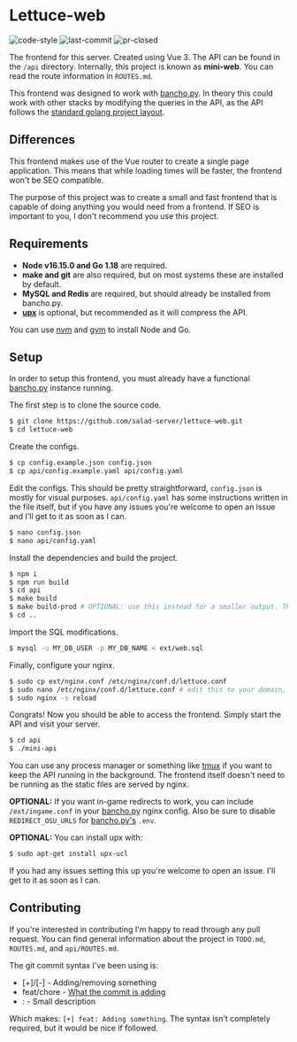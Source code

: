 # Lettuce-web

![code-style](https://img.shields.io/badge/code_style-prettier-ff69b4.svg) ![last-commit](https://img.shields.io/github/last-commit/salad-server/lettuce-web) ![pr-closed](https://img.shields.io/github/issues-pr-closed/salad-server/lettuce-web)

The frontend for this server. Created using Vue 3. The API can be found in the `/api` directory. Internally, this project is known as **mini-web**. You can read the route information in `ROUTES.md`.

This frontend was designed to work with [bancho.py](https://github.com/osuAkatsuki/bancho.py). In theory this could work with other stacks by modifying the queries in the API, as the API follows the [standard golang project layout](https://github.com/golang-standards/project-layout).

## Differences

This frontend makes use of the Vue router to create a single page application. This means that while loading times will be faster, the frontend won't be SEO compatible.

The purpose of this project was to create a small and fast frontend that is capable of doing anything you would need from a frontend. If SEO is important to you, I don't recommend you use this project.

## Requirements
-   **Node v16.15.0 and Go 1.18** are required.
-   **make and git** are also required, but on most systems these are installed by default.
-   **MySQL and Redis** are required, but should already be installed from bancho.py.
-   **[upx](https://upx.github.io/)** is optional, but recommended as it will compress the API.

You can use [nvm](https://github.com/nvm-sh/nvm) and [gvm](https://github.com/moovweb/gvm) to install Node and Go.


## Setup

In order to setup this frontend, you must already have a functional [bancho.py](https://github.com/osuAkatsuki/bancho.py) instance running.

The first step is to clone the source code.

```sh
$ git clone https://github.com/salad-server/lettuce-web.git
$ cd lettuce-web
```

Create the configs.

```sh
$ cp config.example.json config.json
$ cp api/config.example.yaml api/config.yaml
```

Edit the configs. This should be pretty straightforward, `config.json` is mostly for visual purposes. `api/config.yaml` has some instructions written in the file itself, but if you have any issues you're welcome to open an issue and I'll get to it as soon as I can.

```sh
$ nano config.json
$ nano api/config.yaml
```

Install the dependencies and build the project.

```sh
$ npm i
$ npm run build
$ cd api
$ make build
$ make build-prod # OPTIONAL: use this instead for a smaller output. This requires upx to be installed.
$ cd ..
```

Import the SQL modifications.

```sh
$ mysql -u MY_DB_USER -p MY_DB_NAME < ext/web.sql
```

Finally, configure your nginx.

```sh
$ sudo cp ext/nginx.conf /etc/nginx/conf.d/lettuce.conf
$ sudo nano /etc/nginx/conf.d/lettuce.conf # edit this to your domain, certs, etc...
$ sudo nginx -s reload
```

Congrats! Now you should be able to access the frontend. Simply start the API and visit your server.

```sh
$ cd api
$ ./mini-api
```

You can use any process manager or something like [tmux](https://github.com/tmux/tmux) if you want to keep the API running in the background. The frontend itself doesn't need to be running as the static files are served by nginx.

**OPTIONAL:** If you want in-game redirects to work, you can include `/ext/ingame.conf` in your [bancho.py](https://github.com/osuAkatsuki/bancho.py) nginx config. Also be sure to disable `REDIRECT_OSU_URLS` for [bancho.py's](https://github.com/osuAkatsuki/bancho.py) `.env`.

**OPTIONAL:** You can install upx with:
```sh
$ sudo apt-get install upx-ucl
```

If you had any issues setting this up you're welcome to open an issue. I'll get to it as soon as I can.

## Contributing

If you're interested in contributing I'm happy to read through any pull request. You can find general information about the project in `TODO.md`, `ROUTES.md`, and `api/ROUTES.md`.

The git commit syntax I've been using is:

-   [+]/[-] - Adding/removing something
-   feat/chore - [What the commit is adding](https://gist.github.com/Cyan903/9ea365980a9beae85092a20ce2910886)
-   : - Small description

Which makes: `[+] feat: Adding something`. The syntax isn't completely required, but it would be nice if followed.
